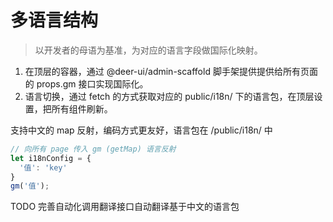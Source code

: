 # 多语言结构

> 以开发者的母语为基准，为对应的语言字段做国际化映射。

1. 在顶层的容器，通过 @deer-ui/admin-scaffold 脚手架提供提供给所有页面的 props.gm 接口实现国际化。
2. 语言切换，通过 fetch 的方式获取对应的 public/i18n/ 下的语言包，在顶层设置，把所有组件刷新。

支持中文的 map 反射，编码方式更友好，语言包在 /public/i18n/ 中

```js
// 向所有 page 传入 gm (getMap) 语言反射
let i18nConfig = {
  '值': 'key'
}
gm('值');
```

TODO 完善自动化调用翻译接口自动翻译基于中文的语言包
